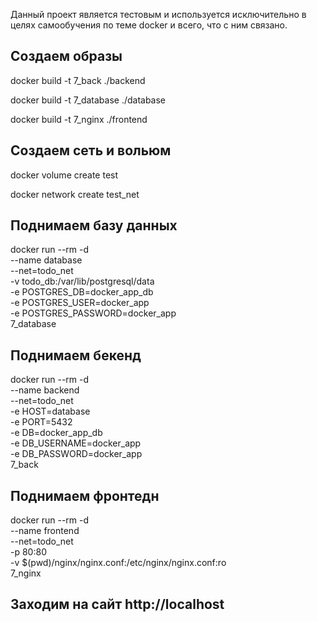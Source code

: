Данный проект является тестовым и используется исключительно в целях самообучения по теме docker и всего, что с ним связано.

## Создаем образы

docker build -t 7_back ./backend

docker build -t 7_database ./database

docker build -t 7_nginx ./frontend

## Создаем сеть и вольюм


docker volume create test


docker network create test_net


## Поднимаем базу данных

docker run --rm -d \
  --name database \
  --net=todo_net \
  -v todo_db:/var/lib/postgresql/data \
  -e POSTGRES_DB=docker_app_db \
  -e POSTGRES_USER=docker_app \
  -e POSTGRES_PASSWORD=docker_app \
  7_database

## Поднимаем бекенд

docker run --rm -d \
  --name backend \
  --net=todo_net \
  -e HOST=database \
  -e PORT=5432 \
  -e DB=docker_app_db \
  -e DB_USERNAME=docker_app \
  -e DB_PASSWORD=docker_app \
  7_back

## Поднимаем фронтедн

docker run --rm -d \
  --name frontend \
  --net=todo_net \
  -p 80:80 \
  -v $(pwd)/nginx/nginx.conf:/etc/nginx/nginx.conf:ro \
  7_nginx

## Заходим на сайт http://localhost
